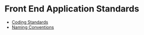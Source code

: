 # Front End Application Standards

* [Coding Standards](standards.md)
* [Naming Conventions](naming.md)
